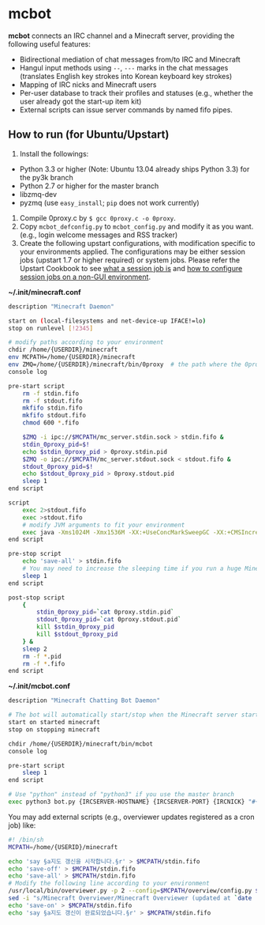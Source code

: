 mcbot
=====

**mcbot** connects an IRC channel and a Minecraft server, providing the following useful features:

 - Bidirectional mediation of chat messages from/to IRC and Minecraft
 - Hangul input methods using `--`, `---` marks in the chat messages (translates English key strokes into Korean keyboard key strokes)
 - Mapping of IRC nicks and Minecraft users
 - Per-user database to track their profiles and statuses (e.g., whether the user already got the start-up item kit)
 - External scripts can issue server commands by named fifo pipes.

How to run (for Ubuntu/Upstart)
-------------------------------

1. Install the followings:
 - Python 3.3 or higher (Note: Ubuntu 13.04 already ships Python 3.3) for the py3k branch
 - Python 2.7 or higher for the master branch
 - libzmq-dev
 - pyzmq (use `easy_install`; `pip` does not work currently)
1. Compile 0proxy.c by `$ gcc 0proxy.c -o 0proxy`.
1. Copy `mcbot_defconfig.py` to `mcbot_config.py` and modify it as you want. (e.g., login welcome messages and RSS tracker)
1. Create the following upstart configurations, with modification specific to your environments applied.  The configurations may be either session jobs (upstart 1.7 or higher required) or system jobs.  Please refer the Upstart Cookbook to see [what a session job is](http://upstart.ubuntu.com/cookbook/#session-job) and [how to configure session jobs on a non-GUI environment](http://upstart.ubuntu.com/cookbook/#non-graphical-sessions-ubuntu-specific).

**~/.init/minecraft.conf**
```bash
description "Minecraft Daemon"

start on (local-filesystems and net-device-up IFACE!=lo)
stop on runlevel [!2345]

# modify paths according to your environment
chdir /home/{USERDIR}/minecraft
env MCPATH=/home/{USERDIR}/minecraft
env ZMQ=/home/{USERDIR}/minecraft/bin/0proxy  # the path where the 0proxy executable is lcoated.
console log

pre-start script
    rm -f stdin.fifo
    rm -f stdout.fifo
    mkfifo stdin.fifo
    mkfifo stdout.fifo
    chmod 600 *.fifo

    $ZMQ -i ipc://$MCPATH/mc_server.stdin.sock > stdin.fifo &
    stdin_0proxy_pid=$!
    echo $stdin_0proxy_pid > 0proxy.stdin.pid
    $ZMQ -o ipc://$MCPATH/mc_server.stdout.sock < stdout.fifo &
    stdout_0proxy_pid=$!
    echo $stdout_0proxy_pid > 0proxy.stdout.pid
    sleep 1
end script

script
    exec 2>stdout.fifo
    exec >stdout.fifo
    # modify JVM arguments to fit your environment
    exec java -Xms1024M -Xmx1536M -XX:+UseConcMarkSweepGC -XX:+CMSIncrementalPacing -XX:ParallelGCThreads=2 -XX:+AggressiveOpts -Djava.net.preferIPv4Stack=true -Dfile.encoding=1208 -jar minecraft_server.jar nogui < stdin.fifo
end script

pre-stop script
    echo 'save-all' > stdin.fifo
    # You may need to increase the sleeping time if you run a huge Minecraft server.
    sleep 1
end script

post-stop script
    {
        stdin_0proxy_pid=`cat 0proxy.stdin.pid`
        stdout_0proxy_pid=`cat 0proxy.stdout.pid`
        kill $stdin_0proxy_pid
        kill $stdout_0proxy_pid
    } &
    sleep 2
    rm -f *.pid
    rm -f *.fifo
end script
```

**~/.init/mcbot.conf**
```bash
description "Minecraft Chatting Bot Daemon"

# The bot will automatically start/stop when the Minecraft server starts/stops.
start on started minecraft
stop on stopping minecraft

chdir /home/{USERDIR}/minecraft/bin/mcbot
console log

pre-start script
    sleep 1
end script

# Use "python" instead of "python3" if you use the master branch
exec python3 bot.py {IRCSERVER-HOSTNAME} {IRCSERVER-PORT} {IRCNICK} "#{IRCCHANNEL}" ipc\:///home/{USERDIR}/minecraft/mc_server.stdout.sock ipc\:///home/{USERDIR}/minecraft/mc_server.stdin.sock /home/{USERDIR}/minecraft/{WORLDNAME}
```

You may add external scripts (e.g., overviewer updates registered as a cron job) like:

```bash
#! /bin/sh
MCPATH=/home/{USERID}/minecraft

echo 'say §a지도 갱신을 시작합니다.§r' > $MCPATH/stdin.fifo
echo 'save-off' > $MCPATH/stdin.fifo
echo 'save-all' > $MCPATH/stdin.fifo
# Modify the following line according to your environment
/usr/local/bin/overviewer.py -p 2 --config=$MCPATH/overview/config.py $@
sed -i "s/Minecraft Overviewer/Minecraft Overviewer (updated at `date '+%Y-%m-%d %H:%M:%S'`)/" $MCPATH/overview/index.html
echo 'save-on' > $MCPATH/stdin.fifo
echo 'say §a지도 갱신이 완료되었습니다.§r' > $MCPATH/stdin.fifo
```
